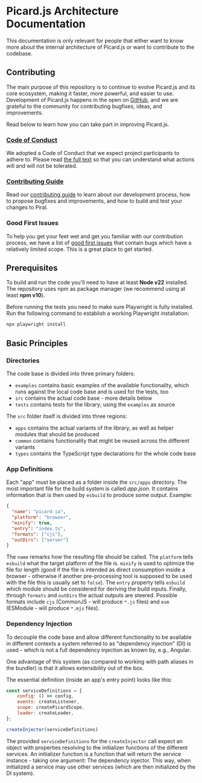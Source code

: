# Picard.js Architecture Documentation

This documentation is only relevant for people that either want to know more about the internal architecture of Picard.js or want to contribute to the codebase.

## Contributing

The main purpose of this repository is to continue to evolve Picard.js and its core ecosystem, making it faster, more powerful, and easier to use. Development of Picard.js happens in the open on [GitHub](https://github.com/picardjs/picard), and we are grateful to the community for contributing bugfixes, ideas, and improvements.

Read below to learn how you can take part in improving Picard.js.

### [Code of Conduct](.github/CODE_OF_CONDUCT.md)

We adopted a Code of Conduct that we expect project participants to adhere to. Please read [the full text](.github/CODE_OF_CONDUCT.md) so that you can understand what actions will and will not be tolerated.

### [Contributing Guide](.github/CONTRIBUTING.md)

Read our [contributing guide](.github/CONTRIBUTING.md) to learn about our development process, how to propose bugfixes and improvements, and how to build and test your changes to Piral.

### Good First Issues

To help you get your feet wet and get you familiar with our contribution process, we have a list of [good first issues](https://github.com/smapiot/piral/labels/good%20first%20issue) that contain bugs which have a relatively limited scope. This is a great place to get started.

## Prerequisites

To build and run the code you'll need to have at least **Node v22** installed. The repository uses npm as package manager (we recommend using at least **npm v10**).

Before running the tests you need to make sure Playwright is fully installed. Run the following command to establish a working Playwright installation:

```sh
npx playwright install
```

## Basic Principles

### Directories

The code base is divided into three primary folders:

- `examples` contains basic examples of the available functionality, which runs against the local code base and is used for the tests, too
- `src` contains the actual code base - more details below
- `tests` contains tests for the library; using the `examples` as source

The `src` folder itself is divided into three regions:

- `apps` contains the actual variants of the library, as well as helper modules that should be produced
- `common` contains functionality that might be reused across the different variants
- `types` contains the TypeScript type declarations for the whole code base

### App Definitions

Each "app" must be placed as a folder inside the `src/apps` directory. The most important file for the build system is called *app.json*. It contains information that is then used by `esbuild` to produce some output. Example:

```json
{
  "name": "picard-ia",
  "platform": "browser",
  "minify": true,
  "entry": "index.ts",
  "formats": ["cjs"],
  "outDirs": ["server"]
}
```

The `name` remarks how the resulting file should be called. The `platform` tells `esbuild` what the target platform of the file is. `minify` is used to optimize the file for length (good if the file is intended as direct consumption inside a browser - otherwise if another pre-processing tool is supposed to be used with the file this is usually set to `false`). The `entry` property tells `esbuild` which module should be considered for deriving the build inputs. Finally, through `formats` and `outDirs` the actual outputs are steered. Possible formats include `cjs` (CommonJS - will produce `*.js` files) and `esm` (ESModule - will produce `*.mjs` files).

### Dependency Injection

To decouple the code base and allow different functionality to be available in different contexts a system referred to as "dependency injection" (DI) is used - which is not a full dependency injection as known by, e.g., Angular.

One advantage of this system (as compared to working with path aliases in the bundler) is that it allows extensibility out of the box.

The essential definition (inside an app's entry point) looks like this:

```js
const serviceDefinitions = {
    config: () => config,
    events: createListener,
    scope: createPicardScope,
    loader: createLoader,
};

createInjector(serviceDefinitions)
```

The provided `serviceDefinitions` for the `createInjector` call expect an object with properties resolving to the initializer functions of the different services. An initializer function is a function that will return the service instance - taking one argument: The dependency injector. This way, when initialized a service may use other services (which are then initialized by the DI system).
